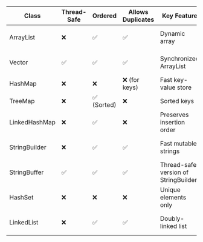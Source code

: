 | Class         | Thread-Safe | Ordered    | Allows Duplicates | Key Feature                          | Use Case                         |
| ------------- | ----------- | ---------- | ----------------- | ------------------------------------ | -------------------------------- |
| ArrayList     | ❌           | ✅          | ✅                 | Dynamic array                        | Frequent get/set operations      |
| Vector        | ✅           | ✅          | ✅                 | Synchronized ArrayList               | Multi-threaded environments      |
| HashMap       | ❌           | ❌          | ❌ (for keys)      | Fast key-value store                 | Fast lookups                     |
| TreeMap       | ❌           | ✅ (Sorted) | ❌                 | Sorted keys                          | Sorted maps                      |
| LinkedHashMap | ❌           | ✅          | ❌                 | Preserves insertion order            | Order-sensitive mappings         |
| StringBuilder | ❌           | ✅          | ✅                 | Fast mutable strings                 | Building strings in loops        |
| StringBuffer  | ✅           | ✅          | ✅                 | Thread-safe version of StringBuilder | Threaded string manipulation     |
| HashSet       | ❌           | ❌          | ❌                 | Unique elements only                 | Storing unique items             |
| LinkedList    | ❌           | ✅          | ✅                 | Doubly-linked list                   | Queues, frequent inserts/deletes |
